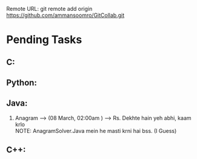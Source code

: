 Remote URL: git remote add origin https://github.com/ammansoomro/GitCollab.git

# Pending Tasks

## C:

## Python:

## Java:
1. Anagram --> (08 March, 02:00am ) --> Rs. Dekhte hain yeh abhi, kaam krlo  
NOTE: AnagramSolver.Java mein he masti krni hai bss. (I Guess)
## C++:

